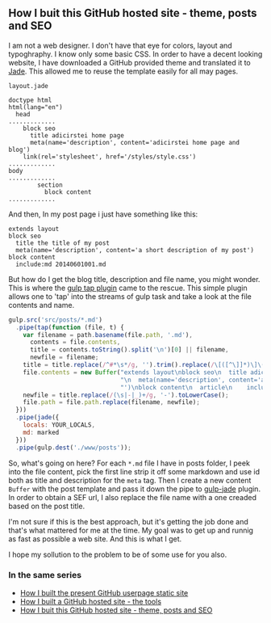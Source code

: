 ## How I buit this GitHub hosted site - theme, posts and SEO

I am not a web designer. I don't have that eye for colors, layout and typoghraphy. I know only some basic CSS. In order to have a decent looking website, I have downloaded a GitHub provided theme and translated it to [Jade](http://jade-lang.com/). This allowed me to reuse the template easily for all may pages.

`layout.jade`
```jade
doctype html
html(lang="en")
  head
.............
    block seo
      title adicirstei home page
      meta(name='description', content='adicirstei home page and blog')
    link(rel='stylesheet', href='/styles/style.css')
.............
body
.............
        section
          block content
.............
```
 
And then, In my post page i just have something like this:
 
```jade
extends layout
block seo
  title the title of my post
  meta(name='description', content='a short description of my post')
block content
  include:md 20140601001.md 
```

But how do I get the blog title, description and file name, you might wonder. This is where the [gulp tap plugin](https://github.com/geejs/gulp-tap) came to the rescue. This simple plugin allows one to 'tap' into the streams of gulp task and take a look at the file contents and name.

```js
gulp.src('src/posts/*.md')
  .pipe(tap(function (file, t) {
    var filename = path.basename(file.path, '.md'),
      contents = file.contents,
      title = contents.toString().split('\n')[0] || filename,
      newfile = filename;
    title = title.replace(/^#*\s*/g, '').trim().replace(/\[([^\]]*)\]\([^)]*\)/g, '$1');
    file.contents = new Buffer("extends layout\nblock seo\n  title adicirstei/blog/" + title +
                               "\n  meta(name='description', content='adicirstei home page and blog and " + title +
                               "')\nblock content\n  article\n    include:md " + path.basename(file.path));
    newfile = title.replace(/(\s|-|_)+/g, '-').toLowerCase();
    file.path = file.path.replace(filename, newfile);
  }))
  .pipe(jade({
    locals: YOUR_LOCALS,
    md: marked
  }))
  .pipe(gulp.dest('./www/posts')); 
```

So, what's going on here? For each `*.md` file I have in posts folder, I peek into the file content, pick the first line strip it off some markdown and use id both as title and description for the `meta` tag. Then I create a new content `Buffer` with the post template and pass it down the pipe to [gulp-jade](https://github.com/phated/gulp-jade) plugin. In order to obtain a SEF url, I also replace the file name with a one creaded based on the post title.

I'm not sure if this is the best approach, but it's getting the job done and that's what mattered for me at the time. My goal was to get up and runnig as fast as possible a web site. And this is what I get.

I hope my sollution to the problem to be of some use for you also.

### In the same series
* [How I built the present GitHub userpage static site](how-i-built-the-present-github-userpage-static-site.html)
* [How I built a GitHub hosted site - the tools](how-i-built-a-github-hosted-site-the-tools.html)
* [How I buit this GitHub hosted site - theme, posts and SEO](how-i-buit-this-github-hosted-site-theme-posts-and-seo.html)